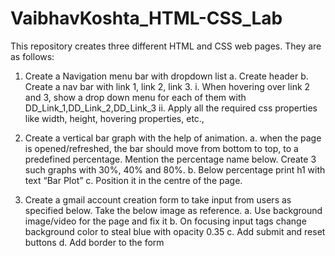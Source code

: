 # VaibhavKoshta_HTML-CSS_Lab

This repository creates three different HTML and CSS web pages. They are as follows:

1.	Create a Navigation menu bar with dropdown list
    a.	Create header
    b.	Create a nav bar with link 1, link 2, link 3.
    i.	When hovering over link 2 and 3, show a drop down menu for each of them with DD_Link_1,DD_Link_2,DD_Link_3 
    ii.	Apply all the required css properties like width, height, hovering properties, etc.,

2.	Create a vertical bar graph with the help of animation.
    a.	 when the page is opened/refreshed, the bar should move from bottom to top, to a predefined percentage. Mention the percentage name below. Create 3 such graphs            with 30%, 40% and 80%.
    b.	Below percentage print h1 with text “Bar Plot”
    c.	Position it in the centre of the page.

3.	Create a gmail account creation form to take input from users as specified below. Take the below image as reference. 
    a.	Use background image/video for the page and fix it
    b.	On focusing input tags change background color to steal blue with opacity 0.35
    c.	Add submit and reset buttons
    d.	Add border to the form
